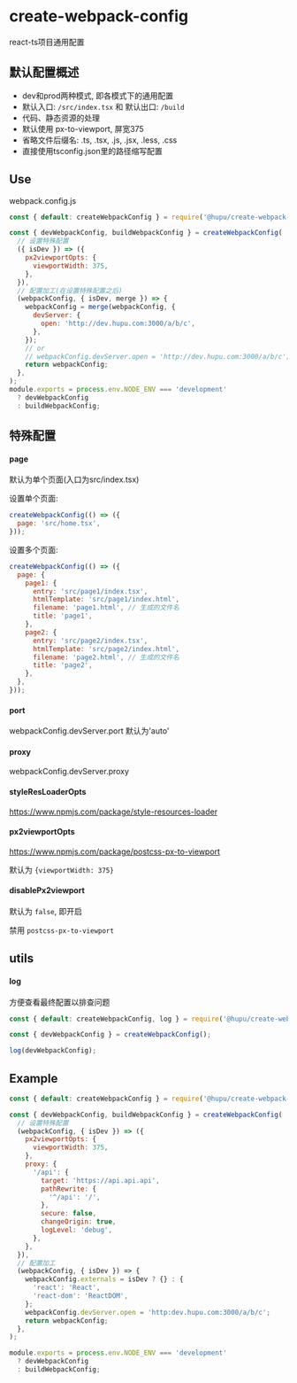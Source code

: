 # create-webpack-config

react-ts项目通用配置

## 默认配置概述

- dev和prod两种模式, 即各模式下的通用配置
- 默认入口: `/src/index.tsx` 和 默认出口: `/build`
- 代码、静态资源的处理
- 默认使用 px-to-viewport, 屏宽375
- 省略文件后缀名: .ts, .tsx, .js, .jsx, .less, .css
- 直接使用tsconfig.json里的路径缩写配置

## Use

webpack.config.js

```js
const { default: createWebpackConfig } = require('@hupu/create-webpack-config');

const { devWebpackConfig, buildWebpackConfig } = createWebpackConfig(
  // 设置特殊配置
  ({ isDev }) => ({
    px2viewportOpts: {
      viewportWidth: 375,
    },
  }),
  // 配置加工(在设置特殊配置之后)
  (webpackConfig, { isDev, merge }) => {
    webpackConfig = merge(webpackConfig, {
      devServer: {
        open: 'http://dev.hupu.com:3000/a/b/c',
      },
    });
    // or
    // webpackConfig.devServer.open = 'http://dev.hupu.com:3000/a/b/c';
    return webpackConfig;
  },
);
module.exports = process.env.NODE_ENV === 'development'
  ? devWebpackConfig
  : buildWebpackConfig;
```

## 特殊配置

#### page

默认为单个页面(入口为src/index.tsx)

设置单个页面:

```js
createWebpackConfig(() => ({
  page: 'src/home.tsx',
}));
```

设置多个页面:

```js
createWebpackConfig(() => ({
  page: {
    page1: {
      entry: 'src/page1/index.tsx',
      htmlTemplate: 'src/page1/index.html',
      filename: 'page1.html', // 生成的文件名
      title: 'page1',
    },
    page2: {
      entry: 'src/page2/index.tsx',
      htmlTemplate: 'src/page2/index.html',
      filename: 'page2.html', // 生成的文件名
      title: 'page2',
    },
  },
}));
```

#### port

webpackConfig.devServer.port 默认为'auto'

#### proxy

webpackConfig.devServer.proxy

#### styleResLoaderOpts

<https://www.npmjs.com/package/style-resources-loader>

#### px2viewportOpts

<https://www.npmjs.com/package/postcss-px-to-viewport>

默认为 ```{viewportWidth: 375}```

#### disablePx2viewport

默认为 `false`, 即开启

禁用 `postcss-px-to-viewport`

## utils

#### log

方便查看最终配置以排查问题

```js
const { default: createWebpackConfig, log } = require('@hupu/create-webpack-config');

const { devWebpackConfig } = createWebpackConfig();

log(devWebpackConfig);
```

## Example

```js
const { default: createWebpackConfig } = require('@hupu/create-webpack-config');

const { devWebpackConfig, buildWebpackConfig } = createWebpackConfig(
  // 设置特殊配置
  (webpackConfig, { isDev }) => ({
    px2viewportOpts: {
      viewportWidth: 375,
    },
    proxy: {
      '/api': {
        target: 'https://api.api.api',
        pathRewrite: {
          '^/api': '/',
        },
        secure: false,
        changeOrigin: true,
        logLevel: 'debug',
      },
    },
  }),
  // 配置加工
  (webpackConfig, { isDev }) => {
    webpackConfig.externals = isDev ? {} : {
      'react': 'React',
      'react-dom': 'ReactDOM',
    };
    webpackConfig.devServer.open = 'http:dev.hupu.com:3000/a/b/c';
    return webpackConfig;
  },
);

module.exports = process.env.NODE_ENV === 'development'
  ? devWebpackConfig
  : buildWebpackConfig;
```
